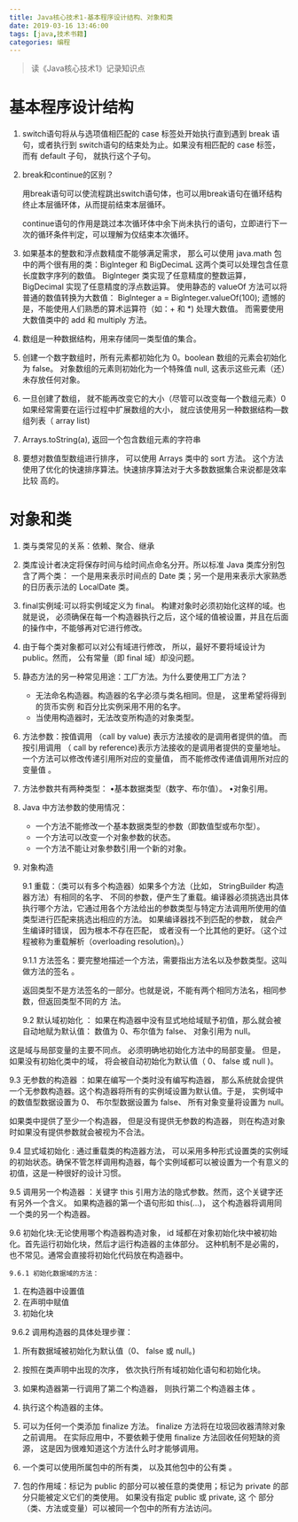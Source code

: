 ```yaml
---
title: Java核心技术1-基本程序设计结构、对象和类
date: 2019-03-16 13:46:00
tags: [java,技术书籍]
categories: 编程
---
```


> 读《Java核心技术1》记录知识点

# 基本程序设计结构

1. switch语句将从与选项值相匹配的 case 标签处开始执行直到遇到 break 语句，或者执行到
   switch语句的结束处为止。如果没有相匹配的 case 标签， 而有 default 子句， 就执行这个子句。 

2. break和continue的区别？

   用break语句可以使流程跳出switch语句体，也可以用break语句在循环结构终止本层循环体，从而提前结束本层循环。

   continue语句的作用是跳过本次循环体中余下尚未执行的语句，立即进行下一次的循环条件判定，可以理解为仅结束本次循环。

3. 如果基本的整数和浮点数精度不能够满足需求， 那么可以使用 java.math 包中的两个很有用的类：Biglnteger 和 BigDecimaL 这两个类可以处理包含任意长度数字序列的数值。
   Biglnteger 类实现了任意精度的整数运算， BigDecimal 实现了任意精度的浮点数运算。
   使用静态的 valueOf 方法可以将普通的数值转换为大数值：
   Biglnteger a = Biglnteger.valueOf(100);
   遗憾的是，不能使用人们熟悉的算术运算符（如：+ 和 *) 处理大数值。 而需要使用大数值类中的 add 和 multiply 方法。
4. 数组是一种数据结构，用来存储同一类型值的集合。  

5. 创建一个数字数组时，所有元素都初始化为 0。boolean 数组的元素会初始化为 false。 对象数组的元素则初始化为一个特殊值 null, 这表示这些元素（还）未存放任何对象。 

6. 一旦创建了数组， 就不能再改变它的大小（尽管可以改变每一个数组元素）0 如果经常需要在运行过程中扩展数组的大小， 就应该使用另一种数据结构—数组列表（ array list)  

7. Arrays.toString(a), 返回一个包含数组元素的字符串 

8. 要想对数值型数组进行排序， 可以使用 Arrays 类中的 sort 方法。
   这个方法使用了优化的快速排序算法。快速排序算法对于大多数数据集合来说都是效率比较
   高的。 

# 对象和类

1. 类与类常见的关系：依赖、聚合、继承

2. 类库设计者决定将保存时间与给时间点命名分开。所以标准 Java 类库分别包含了两个类：
   一个是用来表示时间点的 Date 类；另一个是用来表示大家熟悉的日历表示法的 LocalDate 类。 

3. final实例域:可以将实例域定义为 final。 构建对象时必须初始化这样的域。也就是说， 必须确保在每一个构造器执行之后，这个域的值被设置，并且在后面的操作中，不能够再对它进行修改。 

4. 由于每个类对象都可以对公有域进行修改， 所以，最好不要将域设计为 public。然而， 公有常量（即 final 域）却没问题。

5. 静态方法的另一种常见用途：工厂方法。为什么要使用工厂方法？

   * 无法命名构造器。构造器的名字必须与类名相同。但是， 这里希望将得到的货币实例
     和百分比实例采用不用的名字。
   * 当使用构造器时，无法改变所构造的对象类型。 

6. 方法参数：按值调用 （call by value) 表示方法接收的是调用者提供的值。 而按引用调用 （ call by reference)表示方法接收的是调用者提供的变量地址。 一个方法可以修改传递引用所对应的变量值， 而不能修改传递值调用所对应的变量值 。

7. 方法参数共有两种类型：
   •基本数据类型（数字、布尔值）。
   •对象引用。 

8. Java 中方法参数的使用情况：

   * 一个方法不能修改一个基本数据类型的参数（即数值型或布尔型）。
   * 一个方法可以改变一个对象参数的状态。
   * 一个方法不能让对象参数引用一个新的对象。 

9. 对象构造

   9.1 重载：（类可以有多个构造器）如果多个方法（比如， StringBuilder 构造器方法）有相同的名字、 不同的参数，便产生了重载。编译器必须挑选出具体执行哪个方法，它通过用各个方法给出的参数类型与特定方法调用所使用的值类型进行匹配来挑选出相应的方法。 如果编译器找不到匹配的参数， 就会产生编译时错误， 因为根本不存在匹配， 或者没有一个比其他的更好。（这个过程被称为重载解析（overloading resolution)。） 

   9.1.1 方法签名：要完整地描述一个方法，需要指出方法名以及参数类型。这叫做方法的签名 。

   ​	返回类型不是方法签名的一部分。也就是说，不能有两个相同方法名，相同参数，但返回类型不同的方	法。

   9.2 默认域初始化 ： 如果在构造器中没有显式地给域赋予初值，那么就会被自动地赋为默认值： 数值为 0、布尔值为 false、 对象引用为 null。 
   

这是域与局部变量的主要不同点。 必须明确地初始化方法中的局部变量。 但是，如果没有初始化类中的域， 将会被自动初始化为默认值（ 0、 false 或 null )。 

9.3 无参数的构造器 ：如果在编写一个类时没有编写构造器， 那么系统就会提供一个无参数构造器。这个构造器将所有的实例域设置为默认值。于是， 实例域中的数值型数据设置为 0、 布尔型数据设置为 false、 所有对象变量将设置为 null。 

如果类中提供了至少一个构造器， 但是没有提供无参数的构造器， 则在构造对象时如果没有提供参数就会被视为不合法。 

9.4 显式域初始化 : 通过重载类的构造器方法， 可以采用多种形式设置类的实例域的初始状态。确保不管怎样调用构造器，每个实例域都可以被设置为一个有意义的初值，这是一种很好的设计习惯。 

9.5 调用另一个构造器 ：关键字 this 引用方法的隐式参数。然而，这个关键字还有另外一个含义。
   如果构造器的第一个语句形如 this(...)， 这个构造器将调用同一个类的另一个构造器。 

9.6 初始化块:无论使用哪个构造器构造对象， id 域都在对象初始化块中被初始化。首先运行初始化块，然后才运行构造器的主体部分。
   这种机制不是必需的，也不常见。通常会直接将初始化代码放在构造器中。 

	9.6.1 初始化数据域的方法： 

   1. 在构造器中设置值 
   2. 在声明中赋值 
   3. 初始化块

​	9.6.2 调用构造器的具体处理步骤： 
   1. 所有数据域被初始化为默认值（0、 false 或 null。) 
   2. 按照在类声明中出现的次序， 依次执行所有域初始化语句和初始化块。 
   3. 如果构造器第一行调用了第二个构造器， 则执行第二个构造器主体 。
   4. 执行这个构造器的主体。


10. 可以为任何一个类添加 finalize 方法。 finalize 方法将在垃圾回收器清除对象之前调用。
    在实际应用中，不要依赖于使用 finalize 方法回收任何短缺的资源， 这是因为很难知道这个方法什么时才能够调用。 
11. 一个类可以使用所属包中的所有类， 以及其他包中的公有类 。
12. 包的作用域：标记为 public 的部分可以被任意的类使用；标记为 private 的部分只能被定义它们的类使用。 如果没有指定 public 或 private, 这 个 部分（类、方法或变量）可以被同一个包中的所有方法访问。 

